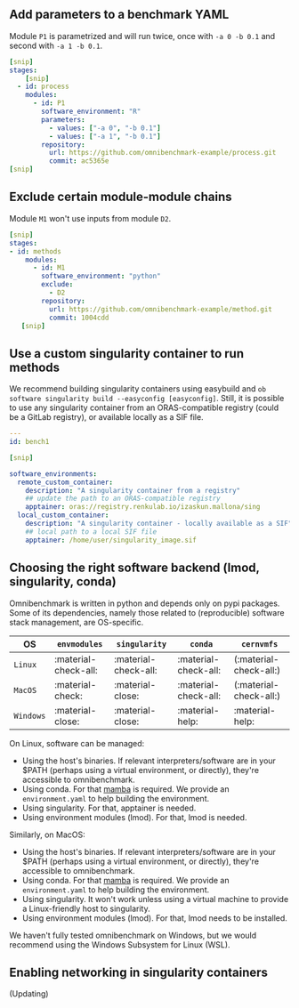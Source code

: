 ## Add parameters to a benchmark YAML

Module `P1` is parametrized and will run twice, once with `-a 0 -b 0.1` and second with `-a 1 -b 0.1`.


```yaml
[snip]
stages:
    [snip]
  - id: process
    modules:
      - id: P1
        software_environment: "R"
        parameters:
          - values: ["-a 0", "-b 0.1"]
          - values: ["-a 1", "-b 0.1"]
        repository:
          url: https://github.com/omnibenchmark-example/process.git
          commit: ac5365e
[snip]

```

## Exclude certain module-module chains

Module `M1` won't use inputs from module `D2`.

```yaml
[snip]
stages:
- id: methods
    modules:
      - id: M1
        software_environment: "python"
        exclude: 
          - D2
        repository:
          url: https://github.com/omnibenchmark-example/method.git
          commit: 1004cdd
   [snip]
```

## Use a custom singularity container to run methods

We recommend building singularity containers using easybuild and `ob software singularity build --easyconfig [easyconfig]`. Still, it is possible to use any singularity container from an ORAS-compatible registry (could be a GitLab registry), or available locally as a SIF file.

```yaml
---
id: bench1

[snip]

software_environments:                                 
  remote_custom_container:
    description: "A singularity container from a registry"
    ## update the path to an ORAS-compatible registry
    apptainer: oras://registry.renkulab.io/izaskun.mallona/sing
  local_custom_container:
    description: "A singularity container - locally available as a SIF"
    ## local path to a local SIF file
    apptainer: /home/user/singularity_image.sif
```

## Choosing the right software backend (lmod, singularity, conda)

Omnibenchmark is written in python and depends only on pypi packages. Some of its dependencies, namely those related to (reproducible) software stack management, are OS-specific.


| OS                 |  `envmodules`           | `singularity`          |      `conda`          |      `cernvmfs`        |
| -----------        |  -------------------    | ----------------       |  ----------------     | ---------------        |
| `Linux`            |  :material-check-all:   | :material-check-all:   |  :material-check-all: | (:material-check-all:) |
| `MacOS`            |  :material-check:       | :material-close:       |  :material-check-all: | (:material-check-all:) |
| `Windows`          |  :material-close:       | :material-close:       |    :material-help:    |   :material-help:     |



On Linux, software can be managed:

- Using the host's binaries. If relevant interpreters/software are in your $PATH (perhaps using a virtual environment, or directly), they're accessible to omnibenchmark.
- Using conda. For that [mamba](https://github.com/mamba-org/mamba) is required. We provide an `environment.yaml` to help building the environment. 
- Using singularity. For that, apptainer is needed.
- Using environment modules (lmod). For that, lmod is needed.

Similarly, on MacOS:

- Using the host's binaries. If relevant interpreters/software are in your $PATH (perhaps using a virtual environment, or directly), they're accessible to omnibenchmark.
- Using conda. For that [mamba](https://github.com/mamba-org/mamba) is required. We provide an `environment.yaml` to help building the environment. 
- Using singularity. It won't work unless using a virtual machine to provide a Linux-friendly host to singularity.
- Using environment modules (lmod). For that, lmod needs to be installed.

We haven't fully tested omnibenchmark on Windows, but we would recommend using the  Windows Subsystem for Linux (WSL).



## Enabling networking in singularity containers

(Updating)
